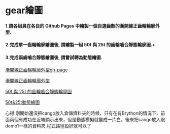 # gear繪圖

#### 1.請各組員在各自的 Github Pages 中繪製一個自選齒數的漸開線正齒輪輪廓外型.

#### 2.完成單一齒輪輪廓繪圖後, 請繪製一組 50t 與 25t 的齒輪嚙合靜態輪廓圖.+

#### 3.完成兩齒嚙合靜態繪圖後, 請嘗試轉為動態繪圖.

[漸開線正齒輪輪廓外型gh-page](https://s40523211.github.io/cd2018/gear/index.html)

[漸開線正齒輪輪廓外型](https://s40523211.github.io/cd2018/demo1/blog/gear1.html)

[50t 與 25t 的齒輪嚙合靜態輪廓圖](https://s40523211.github.io/cd2018/demo1/blog/gear2.html)

[50t&25t動態繪圖](https://s40523211.github.io/cd2018/demo1/blog/gear3.html)

心得:剛開始還沒把cango放入倉儲資料夾的時候，只有在有Brython的情況下，前面兩個有成功在近端顯示出來，但是動態模擬就變成一片白，後來把cango放入跟demo1一樣的資料夾,程式路徑設好就可以了

